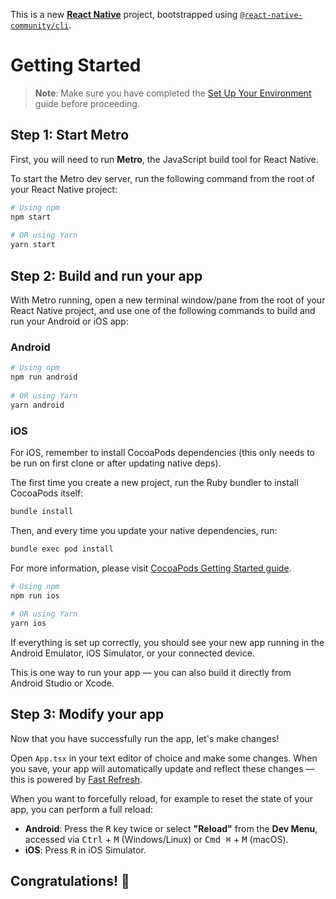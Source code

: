 This is a new [**React Native**](https://reactnative.dev) project, bootstrapped using [`@react-native-community/cli`](https://github.com/react-native-community/cli).

# Getting Started
 
> **Note**: Make sure you have completed the [Set Up Your Environment](https://reactnative.dev/docs/set-up-your-environment) guide before proceeding.
 
## Step 1: Start Metro
 
First, you will need to run **Metro**, the JavaScript build tool for React Native.
 
To start the Metro dev server, run the following command from the root of your React Native project:
 
```sh
# Using npm
npm start
 
# OR using Yarn
yarn start
```
 
## Step 2: Build and run your app
 
With Metro running, open a new terminal window/pane from the root of your React Native project, and use one of the following commands to build and run your Android or iOS app:
 
### Android
 
```sh
# Using npm
npm run android
 
# OR using Yarn
yarn android
```
 
### iOS
 
For iOS, remember to install CocoaPods dependencies (this only needs to be run on first clone or after updating native deps).
 
The first time you create a new project, run the Ruby bundler to install CocoaPods itself:
 
```sh
bundle install
```
 
Then, and every time you update your native dependencies, run:
 
```sh
bundle exec pod install
```
 
For more information, please visit [CocoaPods Getting Started guide](https://guides.cocoapods.org/using/getting-started.html).
 
```sh
# Using npm
npm run ios
 
# OR using Yarn
yarn ios
```
 
If everything is set up correctly, you should see your new app running in the Android Emulator, iOS Simulator, or your connected device.
 
This is one way to run your app — you can also build it directly from Android Studio or Xcode.
 
## Step 3: Modify your app
 
Now that you have successfully run the app, let's make changes!
 
Open `App.tsx` in your text editor of choice and make some changes. When you save, your app will automatically update and reflect these changes — this is powered by [Fast Refresh](https://reactnative.dev/docs/fast-refresh).
 
When you want to forcefully reload, for example to reset the state of your app, you can perform a full reload:
 
- **Android**: Press the <kbd>R</kbd> key twice or select **"Reload"** from the **Dev Menu**, accessed via <kbd>Ctrl</kbd> + <kbd>M</kbd> (Windows/Linux) or <kbd>Cmd ⌘</kbd> + <kbd>M</kbd> (macOS).
- **iOS**: Press <kbd>R</kbd> in iOS Simulator.
 
## Congratulations! :tada:
 